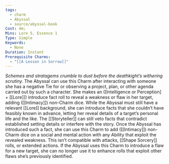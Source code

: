 ```yaml
---
tags:
  - charm
  - Abyssal
  - source/abyssal-book
Cost: 4m; 
Mins: Lore 5, Essence 1
Type: Simple
Keywords:
  - None
Duration: Instant
Prerequisite Charms:
  - "[[A Lesson in Sorrow]]"
---
```

*Schemes and stratagems crumble to dust before the deathkight’s withering scrutiny.*
The Abyssal can use this Charm after interacting with someone she has a negative Tie for or observing a project, plan, or other agenda carried out by such a character. She makes an ([Intelligence or Perception] + [[Lore]]) introduce fact roll to reveal a weakness or flaw in her target, adding ([[Intimacy]]) non-Charm dice.
While the Abyssal must still have a relevant [[Lore]] background, she can introduce facts that she couldn’t have feasibly known in advance, letting her reveal details of a target’s personal life and the like. The [[Storyteller]] can still veto facts that contradict established setting details or interfere with the story.
Once the Abyssal has introduced such a fact, she can use this Charm to add ([[Intimacy]]) non-Charm dice on a social and mental action with any Ability that exploit the revealed weakness. This isn’t compatible with attacks, [[Shape Sorcery]] rolls, or extended actions.
If the Abyssal uses this Charm to introduce a flaw for a new target, she can no longer use it to enhance rolls that exploit other flaws she’s previously identified.
